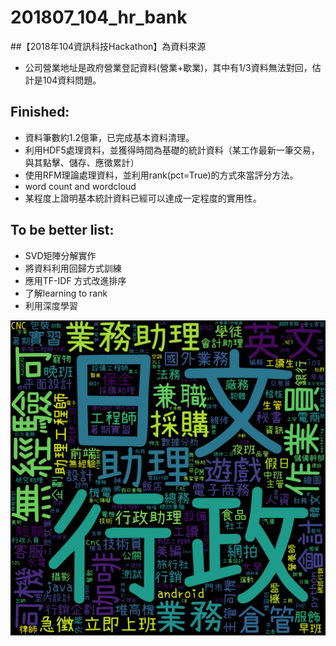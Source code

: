 # 201807_104_hr_bank

##【2018年104資訊科技Hackathon】為資料來源
* 公司營業地址是政府營業登記資料(營業+歇業)，其中有1/3資料無法對回，估計是104資料問題。

## Finished:

* 資料筆數約1.2億筆，已完成基本資料清理。
* 利用HDF5處理資料，並獲得時間為基礎的統計資料（某工作最新一筆交易，與其點擊、儲存、應徵累計）
* 使用RFM理論處理資料，並利用rank(pct=True)的方式來當評分方法。
* word count and wordcloud
* 某程度上證明基本統計資料已經可以達成一定程度的實用性。


## To be better list:

* SVD矩陣分解實作
* 將資料利用回歸方式訓練
* 應用TF-IDF 方式改進排序 
* 了解learning to rank
* 利用深度學習

![](https://github.com/kuonumber/201807_104_hr_bank/blob/master/keyword.png?raw=true)

